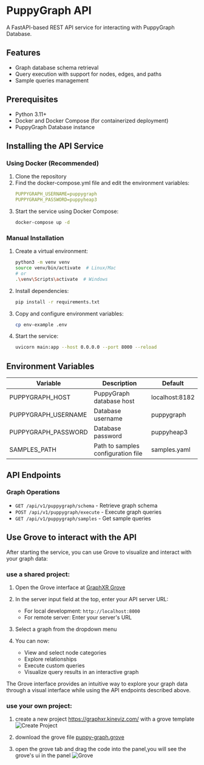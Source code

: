 # PuppyGraph API

A FastAPI-based REST API service for interacting with PuppyGraph Database.

## Features

- Graph database schema retrieval
- Query execution with support for nodes, edges, and paths
- Sample queries management

## Prerequisites

- Python 3.11+
- Docker and Docker Compose (for containerized deployment)
- PuppyGraph Database instance


## Installing the API Service

### Using Docker (Recommended)

1. Clone the repository
2. Find the docker-compose.yml file and edit the environment variables:
   ```yaml
   PUPPYGRAPH_USERNAME=puppygraph
   PUPPYGRAPH_PASSWORD=puppyheap3
   ```
3. Start the service using Docker Compose:
   ```bash
   docker-compose up -d
   ```

### Manual Installation

1. Create a virtual environment:
   ```bash
   python3 -m venv venv
   source venv/bin/activate  # Linux/Mac
   # or
   .\venv\Scripts\activate  # Windows
   ```

2. Install dependencies:
   ```bash
   pip install -r requirements.txt
   ```

3. Copy and configure environment variables:
   ```bash
   cp env-example .env
   ```

4. Start the service:
   ```bash
   uvicorn main:app --host 0.0.0.0 --port 8000 --reload
   ```

## Environment Variables

| Variable | Description | Default |
|----------|-------------|---------|
| PUPPYGRAPH_HOST | PuppyGraph database host | localhost:8182 |
| PUPPYGRAPH_USERNAME | Database username | puppygraph |
| PUPPYGRAPH_PASSWORD | Database password | puppyheap3 |
| SAMPLES_PATH | Path to samples configuration file | samples.yaml |

## API Endpoints

### Graph Operations

- `GET /api/v1/puppygraph/schema` - Retrieve graph schema
- `POST /api/v1/puppygraph/execute` - Execute graph queries
- `GET /api/v1/puppygraph/samples` - Get sample queries

## Use Grove to interact with the API

After starting the service, you can use Grove to visualize and interact with your graph data:

### use a shared project:

1. Open the Grove interface at [GraphXR Grove](https://graphxr.kineviz.com/share/676d07a2a104b4a52eaa0cee/PuppyGraph-Grove?userID=5c020fe520f1ed00216552c3&groveProjectId=676d07a2a104b4a52eaa0cee&groveFileKey=puppy-graph&groveVersion=0&groveFullscreen=true&groveReadonly=true&groveBlockMode=hide)

2. In the server input field at the top, enter your API server URL:
   - For local development: `http://localhost:8000`
   - For remote server: Enter your server's URL

3. Select a graph from the dropdown menu

4. You can now:
   - View and select node categories
   - Explore relationships
   - Execute custom queries
   - Visualize query results in an interactive graph

The Grove interface provides an intuitive way to explore your graph data through a visual interface while using the API endpoints described above.

### use your own project:

1. create a new project https://graphxr.kineviz.com/  with a grove template
![Create Project](https://raw.githubusercontent.com/izhanghongbo/puppygraph-graphxr-api/refs/heads/main/images/project-new.jpg)

2. download the grove file [puppy-graph.grove](https://raw.githubusercontent.com/izhanghongbo/puppygraph-graphxr-api/main/puppy-graph.grove)
3. open the grove tab and drag the code into the panel,you will see the grove's ui in the panel
![Grove](https://raw.githubusercontent.com/izhanghongbo/puppygraph-graphxr-api/main/images/grove.jpg)

